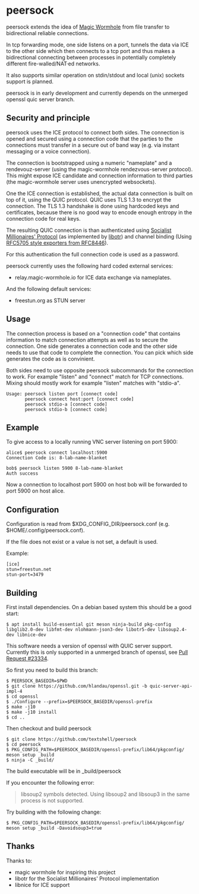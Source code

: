 peersock
========

peersock extends the idea of [Magic Wormhole](https://github.com/magic-wormhole/magic-wormhole) from file transfer
to bidirectional reliable connections.

In tcp forwarding mode, one side listens on a port, tunnels the data via ICE to the other side which then connects
to a tcp port and thus makes a bidirectional connecting between processes in potentially completely different
fire-walled/NAT·ed networks.

It also supports similar operation on stdin/stdout and local (unix) sockets support is planned.

peersock is in early development and currently depends on the unmerged openssl quic server branch.

Security and principle
----------------------

peersock uses the ICE protocol to connect both sides.
The connection is opened and secured using a connection code that the parties to the connections must transfer
in a secure out of band way (e.g. via instant messaging or a voice connection).

The connection is bootstrapped using a numeric "nameplate" and a rendevouz-server (using the magic-wormhole
rendezvous-server protocol).
This might expose ICE candidate and connection information to third parties (the magic-wormhole server uses
unencrypted websockets).

One the ICE connection is established, the actual data connection is built on top of it, using the QUIC protocol.
QUIC uses TLS 1.3 to encrypt the connection. The TLS 1.3 handshake is done using hardcoded keys and certificates,
because there is no good way to encode enough entropy in the connection code for real keys.

The resulting QUIC connection is than authenticated using
[Socialist Millionaires' Protocol](https://en.wikipedia.org/wiki/Socialist_millionaire_problem)
(as implemented by [libotr](https://github.com/off-the-record/libotr/)) and channel binding (Using
[RFC5705 style exporters from RFC8446](https://www.rfc-editor.org/rfc/rfc8446.html#section-7.5)).

For this authentication the full connection code is used as a password.

peersock currently uses the following hard coded external services:
* relay.magic-wormhole.io for ICE data exchange via nameplates.

And the following default services:
* freestun.org as STUN server

Usage
-----

The connection process is based on a "connection code" that contains information to match connection attempts as
well as to secure the connection. One side generates a connection code and the other side needs to use that
code to complete the connection. You can pick which side generates the code as is convinient.

Both sides need to use opposite peersock subcommands for the connection to work.
For example "listen" and "connect" match for TCP connections.
Mixing should mostly work for example "listen" matches with "stdio-a".

```
Usage: peersock listen port [connect code]
       peersock connect host:port [connect code]
       peersock stdio-a [connect code]
       peersock stdio-b [connect code]
```

Example
-------

To give access to a locally running VNC server listening on port 5900:
```
alice$ peersock connect localhost:5900
Connection Code is: 8-lab-name-blanket

bob$ peersock listen 5900 8-lab-name-blanket
Auth success
```

Now a connection to localhost port 5900 on host bob will be forwarded to port 5900 on host alice.

Configuration
-------------

Configuration is read from $XDG_CONFIG_DIR/peersock.conf (e.g. $HOME/.config/peersock.conf).

If the file does not exist or a value is not set, a default is used.

Example:

```
[ice]
stun=freestun.net
stun-port=3479
```

Building
--------

First install dependencies. On a debian based system this should be a good start:

```
$ apt install build-essential git meson ninja-build pkg-config libglib2.0-dev libfmt-dev nlohmann-json3-dev libotr5-dev libsoup2.4-dev libnice-dev
```

This software needs a version of openssl with QUIC server support.
Currently this is only supported in a unmerged branch of openssl, see
[Pull Request #23334](https://github.com/openssl/openssl/pull/23334).

So first you need to build this branch:
```
$ PEERSOCK_BASEDIR=$PWD
$ git clone https://github.com/hlandau/openssl.git -b quic-server-api-impl-4
$ cd openssl
$ ./Configure --prefix=$PEERSOCK_BASEDIR/openssl-prefix
$ make -j10
$ make -j10 install
$ cd ..
```

Then checkout and build peersock
```
$ git clone https://github.com/textshell/peersock
$ cd peersock
$ PKG_CONFIG_PATH=$PEERSOCK_BASEDIR/openssl-prefix/lib64/pkgconfig/ meson setup _build
$ ninja -C _build/
```
The build executable will be in _build/peersock

If you encounter the following error:

> libsoup2 symbols detected. Using libsoup2 and libsoup3 in the same process is not supported.

Try building with the following change:
```
$ PKG_CONFIG_PATH=$PEERSOCK_BASEDIR/openssl-prefix/lib64/pkgconfig/ meson setup _build -Davoidsoup3=true
```

Thanks
------

Thanks to:
* magic wormhole for inspiring this project
* libotr for the Socialist Millionaires' Protocol implementation
* libnice for ICE support
